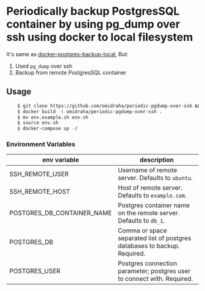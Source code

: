# Periodically backup PostgresSQL container by using pg_dump over ssh using docker to local filesystem

It's same as [docker-postgres-backup-local](https://github.com/prodrigestivill/docker-postgres-backup-local), 
But:
1. Used `pg_dump` over ssh
2. Backup from remote PostgresSQL container


## Usage

```bash
    $ git clone https://github.com/omidraha/periodic-pgdump-over-ssh && cd periodic-pgdump-over-ssh
    $ docker build -t omidraha/periodic-pgdump-over-ssh .
    $ mv env.example.sh env.sh
    $ source env.sh
    $ docker-compose up -d
```

### Environment Variables

| env variable | description |
|--|--|
| SSH_REMOTE_USER | Username of remote server. Defaults to `ubuntu`. |
| SSH_REMOTE_HOST | Host of remote server. Defaults to `example.com`. |
| POSTGRES_DB_CONTAINER_NAME | Postgres container name on the remote server. Defaults to `db_1`. |
| POSTGRES_DB | Comma or space separated list of postgres databases to backup. Required. |
| POSTGRES_USER | Postgres connection parameter; postgres user to connect with. Required. |
